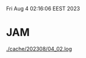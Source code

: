 Fri Aug  4 02:16:06 EEST 2023
# JAM
<a href='./cache/202308/04_02.log'>./cache/202308/04_02.log</a>
